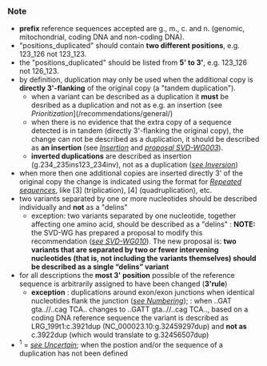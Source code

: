 ### Note

*	**prefix** reference sequences accepted are g., m., c. and n. (genomic, mitochondrial, coding DNA and non-coding DNA).
*	"positions_duplicated" should contain **two different positions**, e.g. 123_126 not 123_123.
*	the "positions_duplicated" should be listed from **5' to 3'**, e.g. 123_126 not 126_123.
*	by definition, duplication may only be used when the additional copy is **directly 3'-flanking** of the original copy (a "tandem duplication").
	*	when a variant can be described as a duplication it **must** be desribed as a duplication and not as e.g. an insertion (see _Prioritization_](/recommendations/general/) 
	*	when there is no evidence that the extra copy of a sequence detected is in tandem (directly 3'-flanking the original copy), the change can not be described as a duplication, it should be described as **an insertion** (see [_Insertion_](/recommendations/DNA/variant/insertion/) and [_proposal SVD-WG003_](/background/consultation/SVD-WG003/)).
	*	**inverted duplications** are described as insertion (g.234_235ins123_234inv), not as a duplication ([_see Inversion_](/recommendations/DNA/variant/inversion))
*	when more then one additional copies are inserted directly 3' of the original copy the change is indicated using the format for [_Repeated sequences_](/recommendations/DNA/variant/repeated/), like [3] (triplication), [4] (quadruplication), etc.
*	two variants separated by one or more nucleotides should be described individually and **not** as a "delins"
	*	exception: two variants separated by one nucleotide, together affecting one amino acid, should be described as a "delins"
:	****NOTE:**** the SVD-WG has prepared a proposal to modify this recommendation ([_see SVD-WG010_](/background/consultation/SVD-WG010/)). The new proposal is: **two variants that are separated by two or fewer intervening nucleotides (that is, not including the variants themselves) should be described as a single “delins” variant**
*	for all descriptions the **most 3' position** possible of the reference sequence is arbitrarily assigned to have been changed (**3'rule**)
	*	**exception**
	:	duplications around exon/exon junctions when identical nucleotides flank the junction ([_see Numbering_](/background/numbering/#DNAc)); 
		:	when ..GAT gta..//..cag TCA.. changes to ..GATT gta..//..cag TCA.., based on a coding DNA reference sequence the variant is described as LRG_199t1:c.3921dup (NC_000023.10:g.32459297dup) and **not as** c.3922dup (which would translate to g.32456507dup)
*	<sup>1</sup> = [_see Uncertain_](/recommendations/uncertain/); when the postion and/or the sequence of a duplication has not been defined

